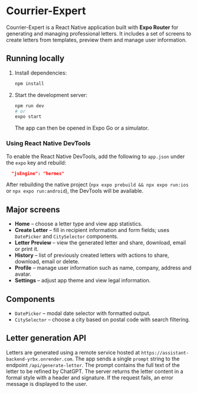 # Courrier-Expert

Courrier-Expert is a React Native application built with **Expo Router** for generating and managing professional letters. It includes a set of screens to create letters from templates, preview them and manage user information.

## Running locally

1. Install dependencies:

   ```bash
   npm install
   ```

2. Start the development server:

   ```bash
   npm run dev
   # or
   expo start
   ```

   The app can then be opened in Expo Go or a simulator.

### Using React Native DevTools

To enable the React Native DevTools, add the following to `app.json` under the `expo` key and rebuild:

```json
  "jsEngine": "hermes"
```

After rebuilding the native project (`npx expo prebuild && npx expo run:ios` or `npx expo run:android`), the DevTools will be available.

## Major screens

- **Home** – choose a letter type and view app statistics.
- **Create Letter** – fill in recipient information and form fields; uses `DatePicker` and `CitySelector` components.
- **Letter Preview** – view the generated letter and share, download, email or print it.
- **History** – list of previously created letters with actions to share, download, email or delete.
- **Profile** – manage user information such as name, company, address and avatar.
- **Settings** – adjust app theme and view legal information.

## Components

- `DatePicker` – modal date selector with formatted output.
- `CitySelector` – choose a city based on postal code with search filtering.

## Letter generation API

Letters are generated using a remote service hosted at
`https://assistant-backend-yrbx.onrender.com`. The app sends a single
`prompt` string to the endpoint `/api/generate-letter`. The prompt contains the
full text of the letter to be refined by ChatGPT. The server returns the letter
content in a formal style with a header and signature. If the request fails, an
error message is displayed to the user.

